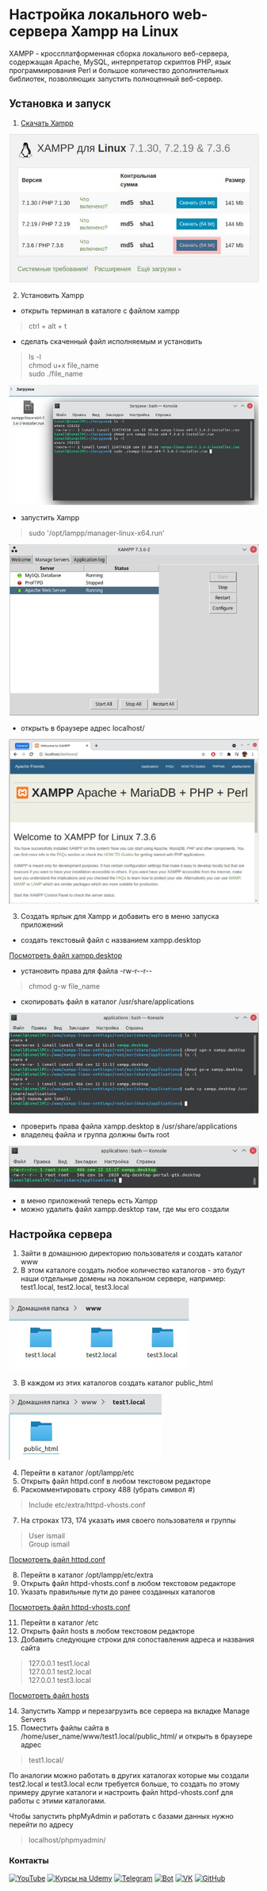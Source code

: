 # Настройка локального web-сервера Xampp на Linux

XAMPP - кроссплатформенная сборка локального веб-сервера, содержащая Apache, MySQL, интерпретатор скриптов PHP, язык программирования Perl и большое количество дополнительных библиотек, позволяющих запустить полноценный веб-сервер.

## Установка и запуск

1. [Скачать Xampp](https://www.xampp.ru/download.html)  

![Скачать Xampp](screenshots/xampp_download.jpg)  

2. Установить Xampp
- открыть терминал в каталоге с файлом xampp
> ctrl + alt + t
- сделать скаченный файл исполняемым и установить
> ls -l  
> chmod u+x file_name  
> sudo ./file_name  
 
![Установка Xampp](screenshots/xampp_install.jpg)

- запустить Xampp
> sudo '/opt/lampp/manager-linux-x64.run'
 
![Окно Xampp](screenshots/xampp_window.jpg)

- открыть в браузере адрес localhost/

![Localhost](screenshots/xampp_localhost.jpg)

3. Создать ярлык для Xampp и добавить его в меню запуска приложений
- создать текстовый файл с названием xampp.desktop

[Посмотреть файл xampp.desktop](root/usr/share/applications/xampp.desktop)

- установить права для файла -rw-r--r--
> chmod g-w file_name
- скопировать файл в каталог /usr/share/applications

![Копирование в Linux](screenshots/xampp_copy.jpg)

- проверить права файла xampp.desktop в /usr/share/applications  
- владелец файла и группа должны быть root

![Ярлык Xampp](screenshots/xampp_icon.jpg)

- в меню приложений теперь есть Xampp
- можно удалить файл xampp.desktop там, где мы его создали

## Настройка сервера

1. Зайти в домашнюю директорию пользователя и создать каталог www
2. В этом каталоге создать любое количество каталогов - это будут наши отдельные домены на локальном сервере, например: test1.local, test2.local, test3.local

![Домены](screenshots/xampp_domains.jpg)

3. В каждом из этих каталогов создать каталог public_html

![Домен](screenshots/xampp_domain.jpg)

4. Перейти в каталог /opt/lampp/etc
5. Открыть файл httpd.conf в любом текстовом редакторе
6. Раскомментировать строку 488 (убрать символ #)

> Include etc/extra/httpd-vhosts.conf

7. На строках 173, 174 указать имя своего пользователя и группы

> User ismail  
> Group ismail

[Посмотреть файл httpd.conf](root/opt/lampp/etc/httpd.conf)

8. Перейти в каталог /opt/lampp/etc/extra
9. Открыть файл httpd-vhosts.conf в любом текстовом редакторе
10. Указать правильные пути до ранее созданных каталогов

[Посмотреть файл httpd-vhosts.conf](root/opt/lampp/etc/extra/httpd-vhosts.conf)

11.  Перейти в каталог /etc
12.  Открыть файл hosts в любом текстовом редакторе
13.  Добавить следующие строки для сопоставления адреса и названия сайта

> 127.0.0.1	test1.local  
> 127.0.0.1	test2.local  
> 127.0.0.1	test3.local

[Посмотреть файл hosts](root/etc/hosts)

14. Запустить Xampp и перезагрузить все сервера на вкладке Manage Servers
15. Поместить файлы сайта в /home/user_name/www/test1.local/public_html/ и открыть в браузере адрес
 
> test1.local/

По аналогии можно работать в других каталогах которые мы создали test2.local и test3.local если требуется больше, то создать по этому примеру другие каталоги и настроить файл httpd-vhosts.conf для работы с этими каталогами. 

Чтобы запустить phpMyAdmin и работать с базами данных нужно перейти по адресу

> localhost/phpmyadmin/

### Контакты
[![YouTube](https://img.shields.io/badge/-YouTube-333?style=for-the-badge&logo=YouTube&logoColor=FF0000)](https://www.youtube.com/c/ITDoctor)
[![Курсы на Udemy](https://img.shields.io/badge/-Udemy-333?style=for-the-badge&logo=Udemy&logoColor=fff)](https://www.udemy.com/user/useinov-ismail-asanovich/)
[![Telegram](https://img.shields.io/badge/-Telegram-333?style=for-the-badge&logo=telegram&logoColor=27A0D9)](https://t.me/itdoctorstudio)
[![Bot](https://img.shields.io/badge/-Bot-333?style=for-the-badge)](https://t.me/itdoctorNavigatorBot?start)
[![VK](https://img.shields.io/badge/-VK-333?style=for-the-badge&logo=Vk&logoColor=27A0D9)](https://vk.com/itdoctorstudio)
[![GitHub](https://img.shields.io/badge/-GitHub-333?style=for-the-badge&logo=GitHub&logoColor=fff)](https://github.com/morphIsmail)

